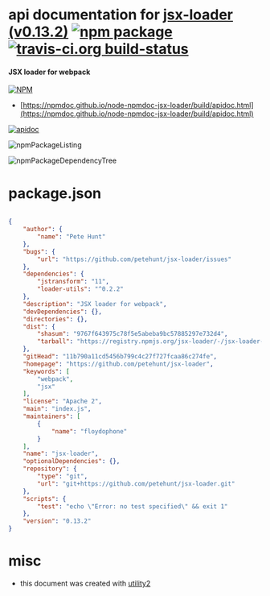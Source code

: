 # api documentation for  [jsx-loader (v0.13.2)](https://github.com/petehunt/jsx-loader)  [![npm package](https://img.shields.io/npm/v/npmdoc-jsx-loader.svg?style=flat-square)](https://www.npmjs.org/package/npmdoc-jsx-loader) [![travis-ci.org build-status](https://api.travis-ci.org/npmdoc/node-npmdoc-jsx-loader.svg)](https://travis-ci.org/npmdoc/node-npmdoc-jsx-loader)
#### JSX loader for webpack

[![NPM](https://nodei.co/npm/jsx-loader.png?downloads=true&downloadRank=true&stars=true)](https://www.npmjs.com/package/jsx-loader)

- [https://npmdoc.github.io/node-npmdoc-jsx-loader/build/apidoc.html](https://npmdoc.github.io/node-npmdoc-jsx-loader/build/apidoc.html)

[![apidoc](https://npmdoc.github.io/node-npmdoc-jsx-loader/build/screenCapture.buildCi.browser.%252Ftmp%252Fbuild%252Fapidoc.html.png)](https://npmdoc.github.io/node-npmdoc-jsx-loader/build/apidoc.html)

![npmPackageListing](https://npmdoc.github.io/node-npmdoc-jsx-loader/build/screenCapture.npmPackageListing.svg)

![npmPackageDependencyTree](https://npmdoc.github.io/node-npmdoc-jsx-loader/build/screenCapture.npmPackageDependencyTree.svg)



# package.json

```json

{
    "author": {
        "name": "Pete Hunt"
    },
    "bugs": {
        "url": "https://github.com/petehunt/jsx-loader/issues"
    },
    "dependencies": {
        "jstransform": "11",
        "loader-utils": "^0.2.2"
    },
    "description": "JSX loader for webpack",
    "devDependencies": {},
    "directories": {},
    "dist": {
        "shasum": "9767f643975c78f5e5abeba9bc57885297e732d4",
        "tarball": "https://registry.npmjs.org/jsx-loader/-/jsx-loader-0.13.2.tgz"
    },
    "gitHead": "11b790a11cd5456b799c4c27f727fcaa86c274fe",
    "homepage": "https://github.com/petehunt/jsx-loader",
    "keywords": [
        "webpack",
        "jsx"
    ],
    "license": "Apache 2",
    "main": "index.js",
    "maintainers": [
        {
            "name": "floydophone"
        }
    ],
    "name": "jsx-loader",
    "optionalDependencies": {},
    "repository": {
        "type": "git",
        "url": "git+https://github.com/petehunt/jsx-loader.git"
    },
    "scripts": {
        "test": "echo \"Error: no test specified\" && exit 1"
    },
    "version": "0.13.2"
}
```



# misc
- this document was created with [utility2](https://github.com/kaizhu256/node-utility2)
